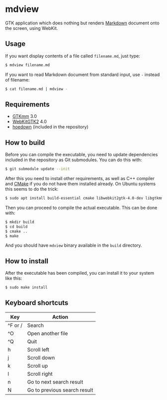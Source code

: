 # mdview

GTK application which does nothing but renders [Markdown] document onto the
screen, using WebKit.

## Usage

If you want display contents of a file called `filename.md`, just type:

```bash
$ mdview filename.md
```

If you want to read Markdown document from standard input, use `-` instead of
filename:

```bash
$ cat filename.md | mdview -
```

## Requirements

- [GTKmm] 3.0
- [WebKitGTK2] 4.0
- [hoedown] (included in the repository)

## How to build

Before you can compile the executable, you need to update dependencies included
in the repository as Git submodules. You can do this with:

```bash
$ git submodule update --init
```

After this you need to install other requirements, as well as C++ compiler and
[CMake] if you do not have them installed already. On Ubuntu systems this seems
to do the trick:

```bash
$ sudo apt install build-essential cmake libwebkit2gtk-4.0-dev libgtkmm-3.0-dev
```

Then you can proceed to compile the actual executable. This can be done with:

```bash
$ mkdir build
$ cd build
$ cmake ..
$ make
```

And you should have `mdview` binary available in the `build` directory.

## How to install

After the executable has been compiled, you can install it to your system like
this:

```bash
$ sudo make install
```

## Keyboard shortcuts

| Key      | Action                       |
| -------- | ---------------------------- |
| \^F or / | Search                       |
| \^O      | Open another file            |
| \^Q      | Quit                         |
| h        | Scroll left                  |
| j        | Scroll down                  |
| k        | Scroll up                    |
| l        | Scroll right                 |
| n        | Go to next search result     |
| N        | Go to previous search result |

[Markdown]: https://en.wikipedia.org/wiki/Markdown
[GTKmm]: https://gtkmm.org
[WebKitGTK2]: https://webkitgtk.org
[hoedown]: https://github.com/hoedown/hoedown
[CMake]: https://cmake.org
